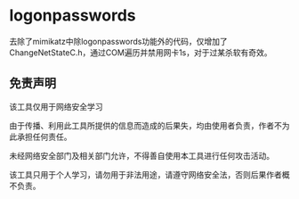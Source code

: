 # logonpasswords

去除了mimikatz中除logonpasswords功能外的代码，仅增加了ChangeNetStateC.h，通过COM遍历并禁用网卡1s，对于过某杀软有奇效。

## 免责声明

该工具仅用于网络安全学习

由于传播、利用此工具所提供的信息而造成的后果失，均由使用者负责，作者不为此承担任何责任。

未经网络安全部门及相关部门允许，不得善自使用本工具进行任何攻击活动。

该工具只用于个人学习，请勿用于非法用途，请遵守网络安全法，否则后果作者概不负责。
